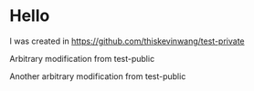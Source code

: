 # Hello

I was created in https://github.com/thiskevinwang/test-private

Arbitrary modification from test-public

Another arbitrary modification from test-public